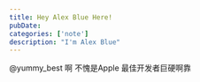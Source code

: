 ```yaml
---
title: Hey Alex Blue Here!
pubDate: 
categories: ['note']
description: "I'm Alex Blue"
---
```


@yummy_best 啊 不愧是Apple 最佳开发者巨硬啊靠